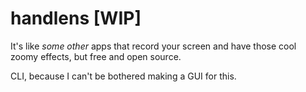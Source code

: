 # handlens [WIP]

It's like _some other_ apps that record your screen and have those cool zoomy effects, but free and open source.

CLI, because I can't be bothered making a GUI for this.
